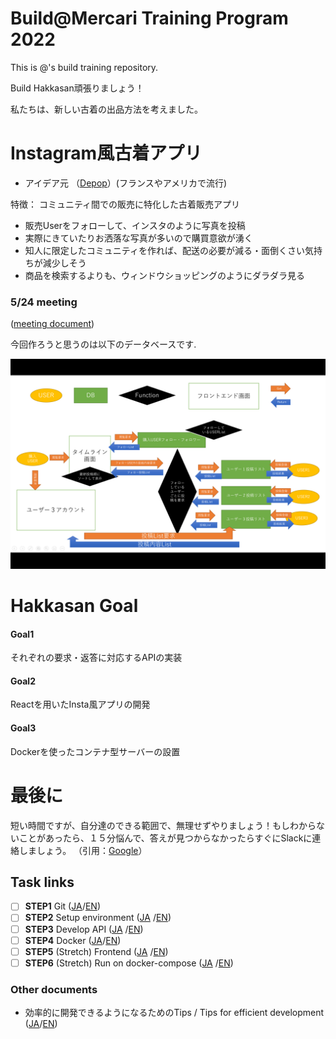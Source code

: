 # Build@Mercari Training Program 2022

This is @<NyatsuYAI>'s build training repository.

Build Hakkasan頑張りましょう！

私たちは、新しい古着の出品方法を考えました。

# Instagram風古着アプリ
  
* アイデア元
  （[Depop](https://www.depop.com/)）(フランスやアメリカで流行)

特徴：	コミュニティ間での販売に特化した古着販売アプリ
  
* 販売Userをフォローして、インスタのように写真を投稿
* 実際にきていたりお洒落な写真が多いので購買意欲が湧く
* 知人に限定したコミュニティを作れば、配送の必要が減る・面倒くさい気持ちが減少しそう
* 商品を検索するよりも、ウィンドウショッピングのようにダラダラ見る
  
### 5/24 meeting
  ([meeting document]([document/d/10F7TJzt4l2YZn_thJIC3aNISrXHSrhQ5GY-Yr0GODUU/edit#](https://docs.google.com/document/d/10F7TJzt4l2YZn_thJIC3aNISrXHSrhQ5GY-Yr0GODUU/edit?usp=sharing)))



今回作ろうと思うのは以下のデータベースです.
  
![image1](https://github.com/NyatsuYAI/mercari_hakkasan_team1/blob/main/document/image2.png)
  
# Hakkasan Goal
  
 #### Goal1
  
  それぞれの要求・返答に対応するAPIの実装
 
 #### Goal2
  
  Reactを用いたInsta風アプリの開発
 #### Goal3
  
  Dockerを使ったコンテナ型サーバーの設置
  
# 最後に
  
  短い時間ですが、自分達のできる範囲で、無理せずやりましょう！もしわからないことがあったら、１５分悩んで、答えが見つからなかったらすぐにSlackに連絡しましょう。
  （引用：[Google](https://note.com/techtech_life/n/neae152a9fccf)）

## Task links

- [ ] **STEP1** Git ([JA](document/step1.ja.md)/[EN](document/step1.en.md))
- [ ] **STEP2** Setup environment ([JA](document/step2.ja.md)
  /[EN](document/step2.en.md))
- [ ] **STEP3** Develop API ([JA](document/step3.ja.md)
  /[EN](document/step3.en.md))
- [ ] **STEP4** Docker ([JA](document/step4.ja.md)/[EN](document/step4.en.md))
- [ ] **STEP5** (Stretch) Frontend ([JA](document/step5.ja.md)
  /[EN](document/step5.en.md))
- [ ] **STEP6** (Stretch)  Run on docker-compose ([JA](document/step6.ja.md)
  /[EN](document/step6.en.md))

### Other documents

- 効率的に開発できるようになるためのTips / Tips for efficient development ([JA](document/tips.ja.md)/[EN](document/tips.en.md))
